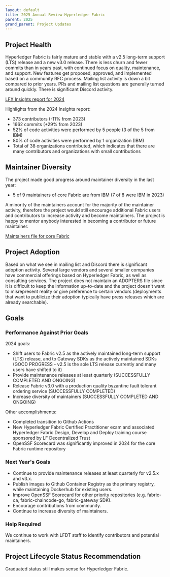 ```yaml
---
layout: default
title: 2025 Annual Review Hyperledger Fabric
parent: 2025
grand_parent: Project Updates
---
```


## Project Health

Hyperledger Fabric is fairly mature and stable with a v2.5 long-term support (LTS) release and a new v3.0 release.
There is less churn and fewer commits than in years past, with continued focus on quality, maintenance, and support.
New features get proposed, approved, and implemented based on a community RFC process.
Mailing list activity is down a bit compared to prior years.
PRs and mailing list questions are generally turned around quickly.
There is significant Discord activity.

[LFX Insights report for 2024](https://insights.lfx.linuxfoundation.org/foundation/lf-decentralized-trust/overview/github?project=fabric&routedFrom=Github&bestPractice=false&repository=all&dateFilters=Last%20Year&dateRange=2024-01-01%20to%202024-12-31&compare=PP&granularity=month&hideBots=true)

Highlights from the 2024 Insights report:
- 373 contributors (-11% from 2023)
- 1662 commits (+29% from 2023)
- 52% of code activities were performed by 5 people (3 of the 5 from IBM)
- 80% of code activities were performed by 1 organization (IBM)
- Total of 38 organizations contributed, which indicates that there are many contributors and organizations with small contributions

## Maintainer Diversity

The project made good progress around maintainer diversity in the last year:
- 5 of 9 maintainers of core Fabric are from IBM (7 of 8 were IBM in 2023)

A minority of the maintainers account for the majority of the maintainer activity, therefore the project would still encourage additional Fabric users and contributors to increase activity and become maintainers.
The project is happy to mentor anybody interested in becoming a contributor or future maintainer.

[Maintainers file for core Fabric](https://github.com/hyperledger/fabric/blob/main/MAINTAINERS.md)

## Project Adoption

Based on what we see in mailing list and Discord there is significant adoption activity.
Several large vendors and several smaller companies have commercial offerings based on Hyperledger Fabric, as well as consulting services.
The project does not maintain an ADOPTERS file since it is difficult to keep the information up-to-date and the project doesn't want to misrepresent reality or give preference to certain vendors (deployments that want to publicize their adoption typically have press releases which are already searchable).

## Goals

### Performance Against Prior Goals

2024 goals:
- Shift users to Fabric v2.5 as the actively maintained long-term support (LTS) release, and to Gateway SDKs as the actively maintained SDKs (GOOD PROGRESS - v2.5 is the sole LTS release currently and many users have shifted to it)
- Provide maintenance releases at least quarterly (SUCCESSFULLY COMPLETED AND ONGOING)
- Release Fabric v3.0 with a production quality byzantine fault tolerant ordering service (SUCCESSFULLY COMPLETED)
- Increase diversity of maintainers (SUCCESSFULLY COMPLETED AND ONGOING)

Other accomplishments:
- Completed transition to Github Actions
- New Hyperledger Fabric Certified Practitioner exam and associated Hyperledger Fabric Design, Develop and Deploy training course sponsored by LF Decentralized Trust
- OpenSSF Scorecard was significantly improved in 2024 for the core Fabric runtime repository

### Next Year's Goals

- Continue to provide maintenance releases at least quarterly for v2.5.x and v3.x.
- Publish images to Github Container Registry as the primary registry, while maintaining Dockerhub for existing users.
- Improve OpenSSF Scorecard for other priority repositories (e.g. fabric-ca, fabric-chaincode-go, fabric-gateway SDK).
- Encourage contributions from community.
- Continue to increase diversity of maintainers.

### Help Required

We continue to work with LFDT staff to identify contributors and potential maintainers.

## Project Lifecycle Status Recommendation

Graduated status still makes sense for Hyperledger Fabric.